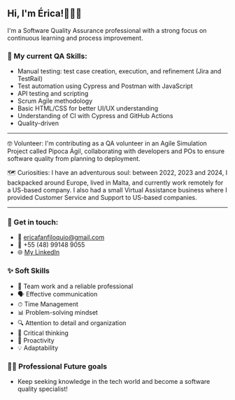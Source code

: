 ## Hi, I'm Érica!🙋🏾‍♀️

I'm a Software Quality Assurance professional with a strong focus on continuous learning and process improvement.


### 🔧 My current QA Skills:

- Manual testing: test case creation, execution, and refinement (Jira and TestRail)
- Test automation using Cypress and Postman with JavaScript
- API testing and scripting
- Scrum Agile methodology
- Basic HTML/CSS for better UI/UX understanding
- Understanding of CI with Cypress and GitHub Actions
- Quality-driven

---

🤓 Volunteer: I'm contributing as a QA volunteer in an Agile Simulation Project called Pipoca Ágil, collaborating with developers and POs to ensure software quality from planning to deployment.

🗺️ Curiosities: I have an adventurous soul: between 2022, 2023 and 2024, I backpacked around Europe, lived in Malta, and currently work remotely for a US-based company. 
I also had a small Virtual Assistance business where I provided Customer Service and Support to US-based companies.

---

### 📲 Get in touch: 
- 📩 ericafanfiloquio@gmail.com
- 🤳 +55 (48) 99148 9055
- 🌐 [My LinkedIn](https://www.linkedin.com/in/ericafernandesanfiloquio/)

### ✨ Soft Skills

- 🤝 Team work and a reliable professional
- 🗣 Effective communication
- ⏱ Time Management
- 📊 Problem-solving mindset
- 🔍 Attention to detail and organization
- 🧠 Critical thinking
- 🚀 Proactivity
- 💡 Adaptability

### 👩‍💼 Professional Future goals
- Keep seeking knowledge in the tech world and become a software quality specialist!
